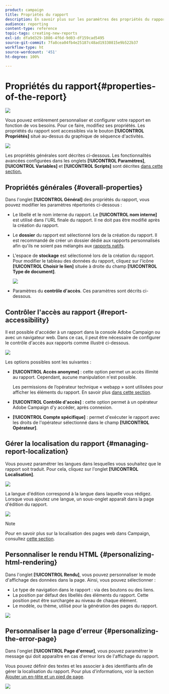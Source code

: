 ```yaml
---
product: campaign
title: Propriétés du rapport
description: En savoir plus sur les paramètres des propriétés du rapport
audience: reporting
content-type: reference
topic-tags: creating-new-reports
exl-id: dfa9d329-1086-4f6d-9d03-df159cad5495
source-git-commit: 7fa8cea04fb4e25187c48ad19330815e9b522b37
workflow-type: ht
source-wordcount: '451'
ht-degree: 100%

---
```


# Propriétés du rapport{#properties-of-the-report}

![](../../assets/common.svg)

Vous pouvez entièrement personnaliser et configurer votre rapport en fonction de vos besoins. Pour ce faire, modifiez ses propriétés. Les propriétés du rapport sont accessibles via le bouton **[!UICONTROL Propriétés]** situé au-dessus du graphique de séquence d&#39;activités.

![](assets/s_ncs_advuser_report_properties_01.png)

Les propriétés générales sont décrites ci-dessous. Les fonctionnalités avancées configurées dans les onglets **[!UICONTROL Paramètres]**, **[!UICONTROL Variables]** et **[!UICONTROL Scripts]** sont décrites [dans cette section.](../../reporting/using/advanced-functionalities.md)

## Propriétés générales {#overall-properties}

Dans l&#39;onglet **[!UICONTROL Général]** des propriétés du rapport, vous pouvez modifier les paramètres répertoriés ci-dessous :

* Le libellé et le nom interne du rapport. Le **[!UICONTROL nom interne]** est utilisé dans l&#39;URL finale du rapport. Il ne doit pas être modifié après la création du rapport.

* Le **dossier** du rapport est sélectionné lors de la création du rapport. Il est recommandé de créer un dossier dédié aux rapports personnalisés afin qu&#39;ils ne soient pas mélangés aux [rapports natifs](../../reporting/using/about-campaign-built-in-reports.md).

* L&#39;espace de **stockage** est sélectionné lors de la création du rapport. Pour modifier le tableau des données du rapport, cliquez sur l&#39;icône **[!UICONTROL Choisir le lien]** située à droite du champ **[!UICONTROL Type de document]**.

   ![](assets/s_ncs_advuser_report_properties_02.png)

* Paramètres du **contrôle d&#39;accès**. Ces paramètres sont décrits ci-dessous.

## Contrôler l&#39;accès au rapport {#report-accessibility}

Il est possible d&#39;accéder à un rapport dans la console Adobe Campaign ou avec un navigateur web. Dans ce cas, il peut être nécessaire de configurer le contrôle d&#39;accès aux rapports comme illustré ci-dessous.

![](assets/s_ncs_advuser_report_properties_02b.png)

Les options possibles sont les suivantes :

* **[!UICONTROL Accès anonyme]** : cette option permet un accès illimité au rapport. Cependant, aucune manipulation n&#39;est possible.

   Les permissions de l’opérateur technique « webapp » sont utilisées pour afficher les éléments du rapport. En savoir plus [dans cette section](../../platform/using/access-management-operators.md).

* **[!UICONTROL Contrôle d&#39;accès]** : cette option permet à un opérateur Adobe Campaign d&#39;y accéder, après connexion.
* **[!UICONTROL Compte spécifique]** : permet d&#39;exécuter le rapport avec les droits de l&#39;opérateur sélectionné dans le champ **[!UICONTROL Opérateur]**.

## Gérer la localisation du rapport {#managing-report-localization}

Vous pouvez paramétrer les langues dans lesquelles vous souhaitez que le rapport soit traduit. Pour cela, cliquez sur l&#39;onglet **[!UICONTROL Localisation]**.

![](assets/s_ncs_advuser_report_properties_06.png)

La langue d&#39;édition correspond à la langue dans laquelle vous rédigez. Lorsque vous ajoutez une langue, un sous-onglet apparaît dans la page d&#39;édition du rapport.

![](assets/s_ncs_advuser_report_properties_05a.png)

>[!NOTE]
>
>Pour en savoir plus sur la localisation des pages web dans Campaign, consultez [cette section](../../web/using/translating-a-web-form.md).

## Personnaliser le rendu HTML {#personalizing-html-rendering}

Dans l&#39;onglet **[!UICONTROL Rendu]**, vous pouvez personnaliser le mode d&#39;affichage des données dans la page. Ainsi, vous pouvez sélectionner :

* Le type de navigation dans le rapport : via des boutons ou des liens.
* La position par défaut des libellés des éléments du rapport. Cette position peut être surchargée au niveau de chaque élément.
* Le modèle, ou thème, utilisé pour la génération des pages du rapport.

![](assets/s_ncs_advuser_report_properties_08.png)

## Personnaliser la page d&#39;erreur {#personalizing-the-error-page}

Dans l&#39;onglet **[!UICONTROL Page d&#39;erreur]**, vous pouvez paramétrer le message qui doit apparaître en cas d&#39;erreur lors de l&#39;affichage du rapport.

Vous pouvez définir des textes et les associer à des identifiants afin de gérer la localisation du rapport. Pour plus d&#39;informations, voir la section [Ajouter un en-tête et un pied de page](../../reporting/using/element-layout.md#adding-a-header-and-a-footer).

![](assets/s_ncs_advuser_report_properties_11.png)
